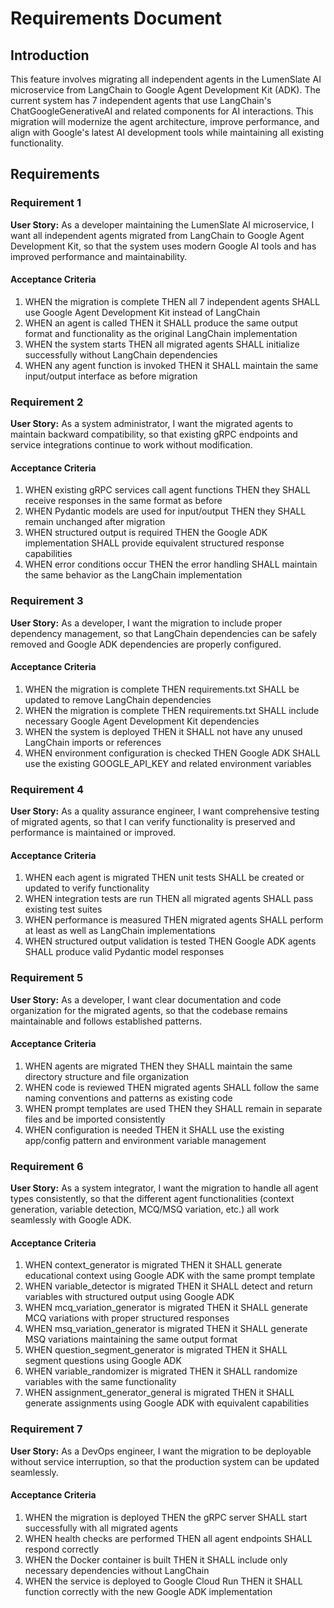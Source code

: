 # Requirements Document

## Introduction

This feature involves migrating all independent agents in the LumenSlate AI microservice from LangChain to Google Agent Development Kit (ADK). The current system has 7 independent agents that use LangChain's ChatGoogleGenerativeAI and related components for AI interactions. This migration will modernize the agent architecture, improve performance, and align with Google's latest AI development tools while maintaining all existing functionality.

## Requirements

### Requirement 1

**User Story:** As a developer maintaining the LumenSlate AI microservice, I want all independent agents migrated from LangChain to Google Agent Development Kit, so that the system uses modern Google AI tools and has improved performance and maintainability.

#### Acceptance Criteria

1. WHEN the migration is complete THEN all 7 independent agents SHALL use Google Agent Development Kit instead of LangChain
2. WHEN an agent is called THEN it SHALL produce the same output format and functionality as the original LangChain implementation
3. WHEN the system starts THEN all migrated agents SHALL initialize successfully without LangChain dependencies
4. WHEN any agent function is invoked THEN it SHALL maintain the same input/output interface as before migration

### Requirement 2

**User Story:** As a system administrator, I want the migrated agents to maintain backward compatibility, so that existing gRPC endpoints and service integrations continue to work without modification.

#### Acceptance Criteria

1. WHEN existing gRPC services call agent functions THEN they SHALL receive responses in the same format as before
2. WHEN Pydantic models are used for input/output THEN they SHALL remain unchanged after migration
3. WHEN structured output is required THEN the Google ADK implementation SHALL provide equivalent structured response capabilities
4. WHEN error conditions occur THEN the error handling SHALL maintain the same behavior as the LangChain implementation

### Requirement 3

**User Story:** As a developer, I want the migration to include proper dependency management, so that LangChain dependencies can be safely removed and Google ADK dependencies are properly configured.

#### Acceptance Criteria

1. WHEN the migration is complete THEN requirements.txt SHALL be updated to remove LangChain dependencies
2. WHEN the migration is complete THEN requirements.txt SHALL include necessary Google Agent Development Kit dependencies
3. WHEN the system is deployed THEN it SHALL not have any unused LangChain imports or references
4. WHEN environment configuration is checked THEN Google ADK SHALL use the existing GOOGLE_API_KEY and related environment variables

### Requirement 4

**User Story:** As a quality assurance engineer, I want comprehensive testing of migrated agents, so that I can verify functionality is preserved and performance is maintained or improved.

#### Acceptance Criteria

1. WHEN each agent is migrated THEN unit tests SHALL be created or updated to verify functionality
2. WHEN integration tests are run THEN all migrated agents SHALL pass existing test suites
3. WHEN performance is measured THEN migrated agents SHALL perform at least as well as LangChain implementations
4. WHEN structured output validation is tested THEN Google ADK agents SHALL produce valid Pydantic model responses

### Requirement 5

**User Story:** As a developer, I want clear documentation and code organization for the migrated agents, so that the codebase remains maintainable and follows established patterns.

#### Acceptance Criteria

1. WHEN agents are migrated THEN they SHALL maintain the same directory structure and file organization
2. WHEN code is reviewed THEN migrated agents SHALL follow the same naming conventions and patterns as existing code
3. WHEN prompt templates are used THEN they SHALL remain in separate files and be imported consistently
4. WHEN configuration is needed THEN it SHALL use the existing app/config pattern and environment variable management

### Requirement 6

**User Story:** As a system integrator, I want the migration to handle all agent types consistently, so that the different agent functionalities (context generation, variable detection, MCQ/MSQ variation, etc.) all work seamlessly with Google ADK.

#### Acceptance Criteria

1. WHEN context_generator is migrated THEN it SHALL generate educational context using Google ADK with the same prompt template
2. WHEN variable_detector is migrated THEN it SHALL detect and return variables with structured output using Google ADK
3. WHEN mcq_variation_generator is migrated THEN it SHALL generate MCQ variations with proper structured responses
4. WHEN msq_variation_generator is migrated THEN it SHALL generate MSQ variations maintaining the same output format
5. WHEN question_segment_generator is migrated THEN it SHALL segment questions using Google ADK
6. WHEN variable_randomizer is migrated THEN it SHALL randomize variables with the same functionality
7. WHEN assignment_generator_general is migrated THEN it SHALL generate assignments using Google ADK with equivalent capabilities

### Requirement 7

**User Story:** As a DevOps engineer, I want the migration to be deployable without service interruption, so that the production system can be updated seamlessly.

#### Acceptance Criteria

1. WHEN the migration is deployed THEN the gRPC server SHALL start successfully with all migrated agents
2. WHEN health checks are performed THEN all agent endpoints SHALL respond correctly
3. WHEN the Docker container is built THEN it SHALL include only necessary dependencies without LangChain
4. WHEN the service is deployed to Google Cloud Run THEN it SHALL function correctly with the new Google ADK implementation
